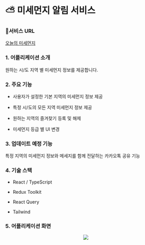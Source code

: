 # ⛅ 미세먼지 알림 서비스

### 🎉서비스 URL

[오늘의 미세먼지](https://lemony452.github.io/fine-dust-notification/)

### 1. 어플리케이션 소개

원하는 시/도 지역 별 미세먼지 정보를 제공합니다.

### 2. 주요 기능

- 사용자가 설정한 기본 지역의 미세먼지 정보 제공

- 특정 시/도의 모든 지역 미세먼지 정보 제공

- 원하는 지역의 즐겨찾기 등록 및 해제

- 미세먼지 등급 별 UI 변경

### 3. 업데이트 예정 기능

특정 지역의 미세먼지 정보와 메세지를 함께 전달하는 카카오톡 공유 기능

### 4. 기술 스택

- React / TypeScript

- Redux Toolkit

- React Query

- Tailwind

### 5. 어플리케이션 화면

<p align="center">
<img src="![ezgif com-video-to-gif](https://github.com/lemony452/fine-dust-notification/assets/109330624/6abdcfcf-19ed-4e3b-9f20-91c2775a1c83)">
</p>

